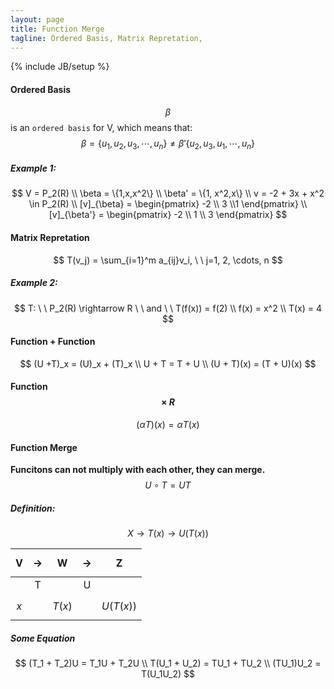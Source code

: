 ```yaml
---
layout: page
title: Function Merge 
tagline: Ordered Basis, Matrix Repretation,  
---
```

{% include JB/setup %}

#### Ordered Basis
$$ \beta $$ is an `ordered basis` for V, which means that: 
$$ \beta = \{u_1, u_2, u_3, \cdots , u_n\}  \ne \beta'\{u_2, u_3, u_1, \cdots, u_n\} $$

##### Example 1:
$$ 
 V = P_2(R) \\ 
 \beta = \{1,x,x^2\} \\
 \beta' = \{1, x^2,x\} \\
 v = -2 + 3x + x^2 \in P_2(R) \\
 [v]_{\beta} = \begin{pmatrix} -2 \\ 3 \\1 \end{pmatrix} \\
 [v]_{\beta'} = \begin{pmatrix} -2 \\ 1 \\ 3 \end{pmatrix}
$$

#### Matrix Repretation
$$
 T(v_j) = \sum_{i=1}^m a_{ij}v_i, \ \ j=1, 2, \cdots, n
$$

##### Example 2:
$$ 
  T: \ \ P_2(R) \rightarrow R \ \  and \ \ T(f(x)) = f(2) \\ 
  f(x) = x^2 \\
  T(x) = 4
$$  

#### Function + Function
$$
(U +T)_x = (U)_x + (T)_x \\
U + T = T + U \\
(U + T)(x) = (T + U)(x)
$$

#### Function $$ \times  \ R $$ 
$$
(\alpha T)(x) = \alpha T(x)
$$

#### Function Merge
**Funcitons can not multiply with each other, they can merge.**  
$$
 U \circ T = UT
$$

##### Definition:  
$$
 X \rightarrow  T(x) \rightarrow U(T(x))
$$

| V | $$ \rightarrow $$ | W | $$  \rightarrow $$ | Z |
| :---: | :---: | :---: | :---:| :---: |
|  | T | | U | |
|$$ x$$ | |$$ T(x)$$| |$$U(T(x))$$|

##### Some Equation  
$$
(T_1 + T_2)U = T_1U + T_2U \\
T(U_1 + U_2) = TU_1 + TU_2 \\
(TU_1)U_2 = T(U_1U_2)
$$
